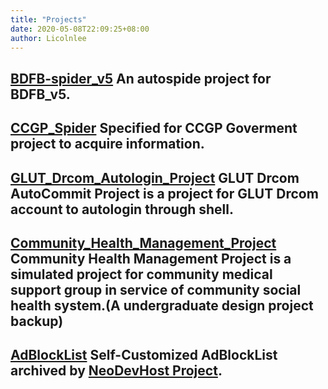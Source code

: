 ```yaml
---
title: "Projects"
date: 2020-05-08T22:09:25+08:00
author: Licolnlee
---
```


## [BDFB-spider_v5](https://github.com/Licolnlee/BDFB-spider_v5) An autospide project for BDFB_v5.

## [CCGP_Spider](https://github.com/Licolnlee/CCGP_Spider)  Specified for CCGP Goverment project to acquire information.

## [GLUT_Drcom_Autologin_Project](https://github.com/Licolnlee/GLUT_Drcom_Autologin_Project) GLUT Drcom AutoCommit Project is a project for GLUT Drcom account to autologin through shell.

## [Community_Health_Management_Project](https://github.com/Licolnlee/Community_Health_Management_Project) Community Health Management Project is a simulated project for community medical support group in service of community social health system.(A undergraduate design project backup)

## [AdBlockList](https://github.com/Licolnlee/AdBlockList) Self-Customized AdBlockList archived by [NeoDevHost Project](https://github.com/neodevpro/neodevhost).

